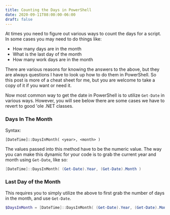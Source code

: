 ```yaml
---
title: Counting the Days in PowerShell
date: 2020-09-11T08:00:00-06:00
draft: false
---
```


At times you need to figure out various ways to count the days for a script. In some cases you may need to do things like:

- How many days are in the month
- What is the last day of the month
- How many work days are in the month

There are various reasons for knowing the answers to the above, but they are always questions I have to look up how to do them in PowerShell. So this post is more of a cheat sheet for me, but you are welcome to take a copy of it if you want or need it.

Now most common way to get the date in PowerShell is to utilize `Get-Date` in various ways. However, you will see below there are some cases we have to revert to good 'ole .NET classes.

### Days In The Month

Syntax:

```
[DateTime]::DaysInMonth( <year>, <month> )
```

The values passed into this method have to be the numeric value. The way you can make this dynamic for your code is to grab the current year and month using `Get-Date`, like so:

```powershell
[DateTime]::DaysInMonth( (Get-Date).Year, (Get-Date).Month )
```

### Last Day of the Month

This requires you to simply utilize the above to first grab the number of days in the month, and use `Get-Date`.

```powershell
$DaysInMonth = [DateTime]::DaysInMonth( (Get-Date).Year, (Get-Date).Month )

```